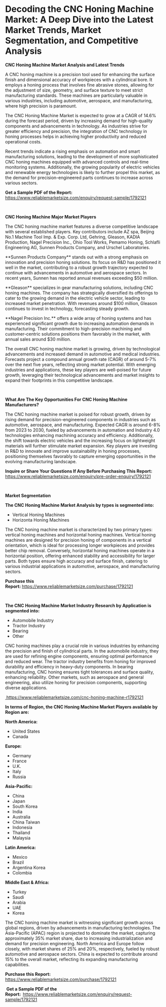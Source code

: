 <p><h1>Decoding the CNC Honing Machine Market: A Deep Dive into the Latest Market Trends, Market Segmentation, and Competitive Analysis</h1></p><p><strong>CNC Honing Machine Market Analysis and Latest Trends</strong></p>
<p><p>A CNC honing machine is a precision tool used for enhancing the surface finish and dimensional accuracy of workpieces with a cylindrical bore. It employs a honing process that involves fine abrasive stones, allowing for the adjustment of size, geometry, and surface texture to meet strict manufacturing standards. These machines are particularly valuable in various industries, including automotive, aerospace, and manufacturing, where high precision is paramount.</p><p>The CNC Honing Machine Market is expected to grow at a CAGR of 14.6% during the forecast period, driven by increasing demand for high-quality components and advancements in technology. As industries strive for greater efficiency and precision, the integration of CNC technology in honing processes helps in achieving higher productivity and reduced operational costs. </p><p>Recent trends indicate a rising emphasis on automation and smart manufacturing solutions, leading to the development of more sophisticated CNC honing machines equipped with advanced controls and real-time monitoring systems. Additionally, the growing popularity of electric vehicles and renewable energy technologies is likely to further propel this market, as the demand for precision-engineered parts continues to increase across various sectors.</p></p>
<p><strong>Get a Sample PDF of the Report:&nbsp;</strong> <a href="https://www.reliablemarketsize.com/enquiry/request-sample/1792121?utm_campaign=3312&utm_medium=2&utm_source=Github&utm_content=ia&utm_term=16042025&utm_id=cnc-honing-machine">https://www.reliablemarketsize.com/enquiry/request-sample/1792121</a></p>
<p>&nbsp;</p>
<p><strong>CNC Honing Machine Major Market Players</strong></p>
<p><p>The CNC honing machine market features a diverse competitive landscape with several established players. Key contributors include AZ spa, Beijing No.1 Machine Tool Imp. & Exp. Corp. Ltd, Gehring, Gleason, KADIA Production, Nagel Precision Inc., Ohio Tool Works, Pemamo Honing, Schlafli Engineering AG, Sunnen Products Company, and Urschel Laboratories. </p><p>**Sunnen Products Company** stands out with a strong emphasis on innovation and precision honing solutions. Its focus on R&D has positioned it well in the market, contributing to a robust growth trajectory expected to continue with advancements in automotive and aerospace sectors. In recent years, Sunnen has reported annual revenues exceeding $50 million.</p><p>**Gleason** specializes in gear manufacturing solutions, including CNC honing machines. The company has strategically diversified its offerings to cater to the growing demand in the electric vehicle sector, leading to increased market penetration. With revenues around $100 million, Gleason continues to invest in technology, forecasting steady growth.</p><p>**Nagel Precision Inc.** offers a wide array of honing systems and has experienced significant growth due to increasing automation demands in manufacturing. Their commitment to high-precision machining and customer-centric solutions positions them favorably in the market, with annual sales around $30 million.</p><p>The overall CNC honing machine market is growing, driven by technological advancements and increased demand in automotive and medical industries. Forecasts project a compound annual growth rate (CAGR) of around 5-7% over the next five years, reflecting strong market potential. With emerging industries and applications, these key players are well-poised for future growth, leveraging their technological advancements and market insights to expand their footprints in this competitive landscape.</p></p>
<p>&nbsp;</p>
<p><strong>What Are The Key Opportunities For CNC Honing Machine Manufacturers?</strong></p>
<p><p>The CNC honing machine market is poised for robust growth, driven by rising demand for precision-engineered components in industries such as automotive, aerospace, and manufacturing. Expected CAGR is around 6-8% from 2023 to 2030, fueled by advancements in automation and Industry 4.0 technologies enhancing machining accuracy and efficiency. Additionally, the shift towards electric vehicles and the increasing focus on lightweight materials will further stimulate market expansion. Key players are investing in R&D to innovate and improve sustainability in honing processes, positioning themselves favorably to capture emerging opportunities in the evolving manufacturing landscape.</p></p>
<p><strong>Inquire or Share Your Questions If Any Before Purchasing This Report:</strong> <a href="https://www.reliablemarketsize.com/enquiry/pre-order-enquiry/1792121?utm_campaign=3312&utm_medium=2&utm_source=Github&utm_content=ia&utm_term=16042025&utm_id=cnc-honing-machine">https://www.reliablemarketsize.com/enquiry/pre-order-enquiry/1792121</a></p>
<p>&nbsp;</p>
<p><strong>Market Segmentation</strong></p>
<p><strong>The CNC Honing Machine Market Analysis by types is segmented into:</strong></p>
<p><ul><li>Vertical Honing Machines</li><li>Horizonta Honing Machines</li></ul></p>
<p><p>The CNC honing machine market is characterized by two primary types: vertical honing machines and horizontal honing machines. Vertical honing machines are designed for precision honing of components in a vertical orientation, which is ideal for processing longer workpieces and provides better chip removal. Conversely, horizontal honing machines operate in a horizontal position, offering enhanced stability and accessibility for larger parts. Both types ensure high accuracy and surface finish, catering to various industrial applications in automotive, aerospace, and manufacturing sectors.</p></p>
<p><strong>Purchase this Report:&nbsp;</strong><a href="https://www.reliablemarketsize.com/purchase/1792121?utm_campaign=3312&utm_medium=2&utm_source=Github&utm_content=ia&utm_term=16042025&utm_id=cnc-honing-machine">https://www.reliablemarketsize.com/purchase/1792121</a></p>
<p>&nbsp;</p>
<p><strong>The CNC Honing Machine Market Industry Research by Application is segmented into:</strong></p>
<p><ul><li>Automobile Industry</li><li>Tractor Industry</li><li>Bearing</li><li>Other</li></ul></p>
<p><p>CNC honing machines play a crucial role in various industries by enhancing the precision and finish of cylindrical parts. In the automobile industry, they are used for refining engine components, ensuring optimal performance and reduced wear. The tractor industry benefits from honing for improved durability and efficiency in heavy-duty components. In bearing manufacturing, CNC honing ensures tight tolerances and surface quality, enhancing reliability. Other markets, such as aerospace and general engineering, also utilize honing for precision components, supporting diverse applications.</p></p>
<p><a href="https://www.reliablemarketsize.com/cnc-honing-machine-r1792121?utm_campaign=3312&utm_medium=2&utm_source=Github&utm_content=ia&utm_term=16042025&utm_id=cnc-honing-machine">&nbsp;https://www.reliablemarketsize.com/cnc-honing-machine-r1792121</a></p>
<p><strong>In terms of Region, the CNC Honing Machine Market Players available by Region are:</strong></p>
<p>
    <p> <strong> North America: </strong>
        <ul>
            <li>United States</li>
            <li>Canada</li>
        </ul>
        </p> 
    <p> <strong> Europe: </strong>
        <ul>
            <li>Germany</li>
            <li>France</li>
            <li>U.K.</li>
            <li>Italy</li>
            <li>Russia</li>
        </ul>
        </p> 
    <p> <strong> Asia-Pacific: </strong>
        <ul>
            <li>China</li>
            <li>Japan</li>
            <li>South Korea</li>
            <li>India</li>
            <li>Australia</li>
            <li>China Taiwan</li>
            <li>Indonesia</li>
            <li>Thailand</li>
            <li>Malaysia</li>
        </ul>
        </p> 
    <p> <strong> Latin America: </strong>
        <ul>
            <li>Mexico</li>
            <li>Brazil</li>
            <li>Argentina Korea</li>
            <li>Colombia</li>
        </ul>
        </p> 
    <p> <strong> Middle East & Africa: </strong>
        <ul>
            <li>Turkey</li>
            <li>Saudi</li>
            <li>Arabia</li>
            <li>UAE</li>
            <li>Korea</li>
        </ul>
    </p>
    </p>
<p><p>The CNC honing machine market is witnessing significant growth across global regions, driven by advancements in manufacturing technologies. The Asia-Pacific (APAC) region is projected to dominate the market, capturing approximately 35% market share, due to increasing industrialization and demand for precision engineering. North America and Europe follow closely, with market shares of 25% and 20%, respectively, fueled by robust automotive and aerospace sectors. China is expected to contribute around 15% to the overall market, reflecting its expanding manufacturing capabilities.</p></p>
<p><strong>Purchase this Report: </strong><a href="https://www.reliablemarketsize.com/purchase/1792121?utm_campaign=3312&utm_medium=2&utm_source=Github&utm_content=ia&utm_term=16042025&utm_id=cnc-honing-machine">https://www.reliablemarketsize.com/purchase/1792121</a></p>
<p>&nbsp;<strong>Get a Sample PDF of the Report:&nbsp;&nbsp;</strong><a href="https://www.reliablemarketsize.com/enquiry/request-sample/1792121?utm_campaign=3312&utm_medium=2&utm_source=Github&utm_content=ia&utm_term=16042025&utm_id=cnc-honing-machine">https://www.reliablemarketsize.com/enquiry/request-sample/1792121</a></p>
<p><strong></strong></p>
<p><p></p><p></p><p></p></p>